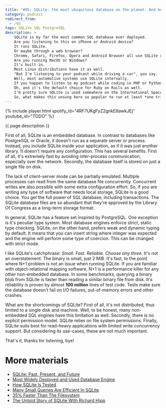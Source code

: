 ```yaml
---
title: "#95: SQLite: the most ubiquitous database on the planet. And beyond!"
category: podcast
redirect_from:
  - /95
tags: SQLite SQL PostgreSQL
description: >
    SQLite is by far the most common SQL database ever deployed.
    Are you listening to this on iPhone or Android device?
    It runs SQLite.
    Or maybe through a web browser?
    Chrome, Safari, Firefox, Opera and Android Browser all use SQLite underneath.
    Are you running MacOS or Windows?
    It's built-in.
    Most Linux distributions have it as well.
    "But I'm listening to your podcast while driving a car", you say.
    Well, most automotive systems use SQLite internally.
    If you happen to listen to my podcast while coding in PHP or Python, they include SQLite out-of-the-box.
    Oh, and it's the default choice for Ruby on Rails as well.
    I'm pretty sure SQLite is used somewhere on the International Space Station and it maybe even landed on other planets?
    So, what makes this unsung hero so popular to run at least *one trillion* databases worldwide?
---
```


{% include player.html spotify_id="4RF7UKgFyZ2gnkE8awkJEj" youtube_id="TODO" %}

{{ page.description }}

First of all, SQLite is an embedded database.
In contrast to databases like PostgreSQL or Oracle, it doesn't run as a separate server or process.
Instead, you include SQLite inside your application, as if it was just another library.
It doesn't require any configuration.
This has several benefits.
First of all, it's extremely fast by avoiding inter-process communication, especially over the network.
Secondly, the database itself is stored on just a single file on disk.

The lack of client-server mode can be partially emulated.
Multiple processes can read from the same database file concurrently.
Concurrent writes are also possible with some extra configuration effort.
So, if you are writing any type of software that needs local storage, SQLite is a good choice.
You get the full power of SQL database, including transactions.
The SQLite database files are so abundant that they're approved by the Library Of Congress as a long-term storage format.

In general, SQLite has a feature set inspired by PostgreSQL.
One exception is it's peculiar type system.
Most database engines enforce strict, static type checking.
SQLite, on the other hand, prefers weak and dynamic typing by default.
It means that you can insert string where integer was expected and the engine will perform some type of coercion.
This can be changed with strict mode.

I like SQLite's catchphrase: _Small. Fast. Reliable. Choose any three._
It's not an overstatement.
The binary is small, just 2 MiB.
It's fast, to the point where N+1 problem is not an issue when running SQLite.
If you are familiar with object-relational mapping software, N+1 is a performance killer for any other non-embedded database.
In some benchmarks, querying a binary blob from SQLite is faster than reading a similar binary file from disk.
It's reliability is proven by almost **100 million** lines of test code.
Tests make sure the database doesn't fail on I/O failures, out-of-memory errors and other crashes.

What are the shortcomings of SQLite?
First of all, it's not distributed, thus limited to a single disk and machine.
Well, to be honest, many non-embedded SQL engines have this limitation as well.
Secondly, there is no explicit permission model.
SQLite relies on file system permissions.
Finally, SQLite suits best for read-heavy applications with limited write concurrency support.
But considering its use-cases, these are not much important.

That's it, thanks for listening, bye!


# More materials

* [SQLite: Past, Present, and Future](https://www.vldb.org/pvldb/vol15/p3535-gaffney.pdf)
* [Most Widely Deployed and Used Database Engine](https://www.sqlite.org/mostdeployed.html)
* [How SQLite Is Tested](https://www.sqlite.org/testing.html)
* [Many Small Queries Are Efficient In SQLite](https://sqlite.org/np1queryprob.html)
* [35% Faster Than The Filesystem](https://www.sqlite.org/fasterthanfs.html)
* [The Untold Story of SQLite With Richard Hipp](https://corecursive.com/066-sqlite-with-richard-hipp/)
